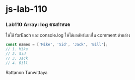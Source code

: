 # js-lab-110
### Lab110 Array: log ตามกำหนด
ให้ใช้ forEach และ console.log ให้ได้ผลลัพธ์แบบใน comment ด้านล่าง

```JavaScript
const names = ['Mike', 'Sid', 'Jack', 'Bill'];
// 1. Mike
// 2. Sid
// 3. Jack
// 4. Bill
```
Rattanon Tunwittaya
